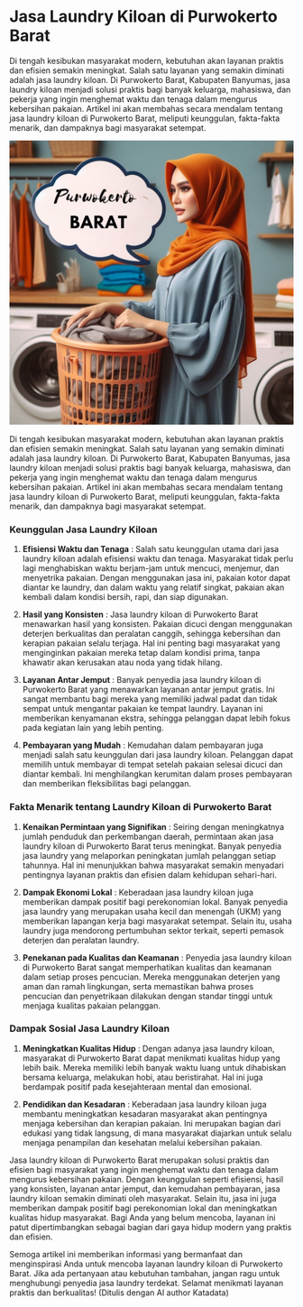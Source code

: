 # Jasa Laundry Kiloan di Purwokerto Barat

Di tengah kesibukan masyarakat modern, kebutuhan akan layanan praktis dan efisien semakin meningkat. Salah satu layanan yang semakin diminati adalah jasa laundry kiloan. Di Purwokerto Barat, Kabupaten Banyumas, jasa laundry kiloan menjadi solusi praktis bagi banyak keluarga, mahasiswa, dan pekerja yang ingin menghemat waktu dan tenaga dalam mengurus kebersihan pakaian. Artikel ini akan membahas secara mendalam tentang jasa laundry kiloan di Purwokerto Barat, meliputi keunggulan, fakta-fakta menarik, dan dampaknya bagi masyarakat setempat.

![Jasa Laundry Kiloan dan Satuan di Purwokerto Barat](https://raw.githubusercontent.com/bandardeterjen/banyumas/refs/heads/images/bd-banyumas-puwokerto-barat.jpg)

Di tengah kesibukan masyarakat modern, kebutuhan akan layanan praktis dan efisien semakin meningkat. Salah satu layanan yang semakin diminati adalah jasa laundry kiloan. Di Purwokerto Barat, Kabupaten Banyumas, jasa laundry kiloan menjadi solusi praktis bagi banyak keluarga, mahasiswa, dan pekerja yang ingin menghemat waktu dan tenaga dalam mengurus kebersihan pakaian. Artikel ini akan membahas secara mendalam tentang jasa laundry kiloan di Purwokerto Barat, meliputi keunggulan, fakta-fakta menarik, dan dampaknya bagi masyarakat setempat.

### Keunggulan Jasa Laundry Kiloan

1. **Efisiensi Waktu dan Tenaga** :
Salah satu keunggulan utama dari jasa laundry kiloan adalah efisiensi waktu dan tenaga. Masyarakat tidak perlu lagi menghabiskan waktu berjam-jam untuk mencuci, menjemur, dan menyetrika pakaian. Dengan menggunakan jasa ini, pakaian kotor dapat diantar ke laundry, dan dalam waktu yang relatif singkat, pakaian akan kembali dalam kondisi bersih, rapi, dan siap digunakan.

2. **Hasil yang Konsisten** :
Jasa laundry kiloan di Purwokerto Barat menawarkan hasil yang konsisten. Pakaian dicuci dengan menggunakan deterjen berkualitas dan peralatan canggih, sehingga kebersihan dan kerapian pakaian selalu terjaga. Hal ini penting bagi masyarakat yang menginginkan pakaian mereka tetap dalam kondisi prima, tanpa khawatir akan kerusakan atau noda yang tidak hilang.

3. **Layanan Antar Jemput** :
Banyak penyedia jasa laundry kiloan di Purwokerto Barat yang menawarkan layanan antar jemput gratis. Ini sangat membantu bagi mereka yang memiliki jadwal padat dan tidak sempat untuk mengantar pakaian ke tempat laundry. Layanan ini memberikan kenyamanan ekstra, sehingga pelanggan dapat lebih fokus pada kegiatan lain yang lebih penting.

4. **Pembayaran yang Mudah** :
Kemudahan dalam pembayaran juga menjadi salah satu keunggulan dari jasa laundry kiloan. Pelanggan dapat memilih untuk membayar di tempat setelah pakaian selesai dicuci dan diantar kembali. Ini menghilangkan kerumitan dalam proses pembayaran dan memberikan fleksibilitas bagi pelanggan.

### Fakta Menarik tentang Laundry Kiloan di Purwokerto Barat

1. **Kenaikan Permintaan yang Signifikan** :
Seiring dengan meningkatnya jumlah penduduk dan perkembangan daerah, permintaan akan jasa laundry kiloan di Purwokerto Barat terus meningkat. Banyak penyedia jasa laundry yang melaporkan peningkatan jumlah pelanggan setiap tahunnya. Hal ini menunjukkan bahwa masyarakat semakin menyadari pentingnya layanan praktis dan efisien dalam kehidupan sehari-hari.

2. **Dampak Ekonomi Lokal** :
Keberadaan jasa laundry kiloan juga memberikan dampak positif bagi perekonomian lokal. Banyak penyedia jasa laundry yang merupakan usaha kecil dan menengah (UKM) yang memberikan lapangan kerja bagi masyarakat setempat. Selain itu, usaha laundry juga mendorong pertumbuhan sektor terkait, seperti pemasok deterjen dan peralatan laundry.

3. **Penekanan pada Kualitas dan Keamanan** :
Penyedia jasa laundry kiloan di Purwokerto Barat sangat memperhatikan kualitas dan keamanan dalam setiap proses pencucian. Mereka menggunakan deterjen yang aman dan ramah lingkungan, serta memastikan bahwa proses pencucian dan penyetrikaan dilakukan dengan standar tinggi untuk menjaga kualitas pakaian pelanggan.

### Dampak Sosial Jasa Laundry Kiloan

1. **Meningkatkan Kualitas Hidup** :
Dengan adanya jasa laundry kiloan, masyarakat di Purwokerto Barat dapat menikmati kualitas hidup yang lebih baik. Mereka memiliki lebih banyak waktu luang untuk dihabiskan bersama keluarga, melakukan hobi, atau beristirahat. Hal ini juga berdampak positif pada kesejahteraan mental dan emosional.

2. **Pendidikan dan Kesadaran** :
Keberadaan jasa laundry kiloan juga membantu meningkatkan kesadaran masyarakat akan pentingnya menjaga kebersihan dan kerapian pakaian. Ini merupakan bagian dari edukasi yang tidak langsung, di mana masyarakat diajarkan untuk selalu menjaga penampilan dan kesehatan melalui kebersihan pakaian.

Jasa laundry kiloan di Purwokerto Barat merupakan solusi praktis dan efisien bagi masyarakat yang ingin menghemat waktu dan tenaga dalam mengurus kebersihan pakaian. Dengan keunggulan seperti efisiensi, hasil yang konsisten, layanan antar jemput, dan kemudahan pembayaran, jasa laundry kiloan semakin diminati oleh masyarakat. Selain itu, jasa ini juga memberikan dampak positif bagi perekonomian lokal dan meningkatkan kualitas hidup masyarakat. Bagi Anda yang belum mencoba, layanan ini patut dipertimbangkan sebagai bagian dari gaya hidup modern yang praktis dan efisien.

Semoga artikel ini memberikan informasi yang bermanfaat dan menginspirasi Anda untuk mencoba layanan laundry kiloan di Purwokerto Barat. Jika ada pertanyaan atau kebutuhan tambahan, jangan ragu untuk menghubungi penyedia jasa laundry terdekat. Selamat menikmati layanan praktis dan berkualitas! (Ditulis dengan AI author Katadata)
